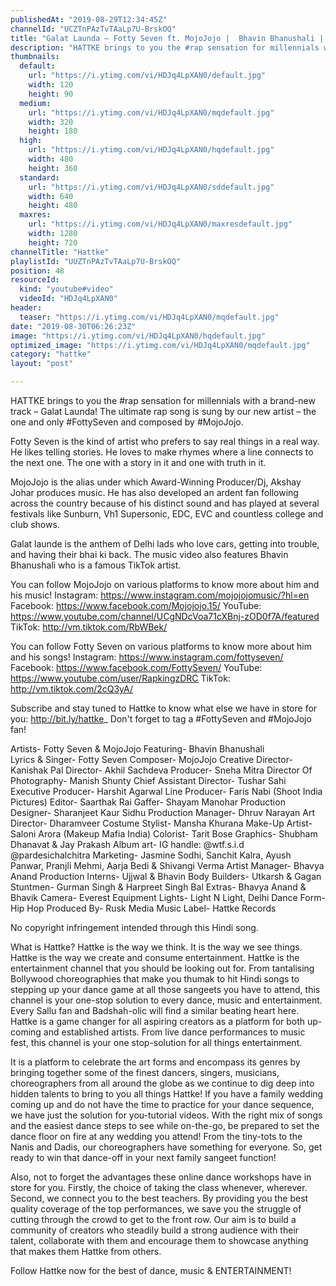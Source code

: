 ```yaml
---
publishedAt: "2019-08-29T12:34:45Z"
channelId: "UCZTnPAzTvTAaLp7U-BrskOQ"
title: "Galat Launda – Fotty Seven ft. MojoJojo |  Bhavin Bhanushali | Hindi Rap | hattke"
description: "HATTKE brings to you the #rap sensation for millennials with a brand-new track – Galat Launda! The ultimate rap song is sung by our new artist – the one and only #FottySeven and composed by #MojoJojo.\n\nFotty Seven is the kind of artist who prefers to say real things in a real way. He likes telling stories. He loves to make rhymes where a line connects to the next one. The one with a story in it and one with truth in it. \n\nMojoJojo is the alias under which Award-Winning Producer/Dj, Akshay Johar produces music. He has also developed an ardent fan following across the country because of his distinct sound and has played at several festivals like Sunburn, Vh1 Supersonic, EDC, EVC and countless college and club shows.\n\nGalat launde is the anthem of Delhi lads who love cars, getting into trouble, and having their bhai ki back. The music video also features Bhavin Bhanushali who is a famous TikTok artist. \n\nYou can follow MojoJojo on various platforms to know more about him and his music! \nInstagram: https://www.instagram.com/mojojojomusic/?hl=en\nFacebook: https://www.facebook.com/Mojojojo.15/ \nYouTube: https://www.youtube.com/channel/UCgNDcVoa71cXBnj-zOD0f7A/featured\nTikTok: http://vm.tiktok.com/RbWBek/\n\nYou can follow Fotty Seven on various platforms to know more about him and his songs! \nInstagram: https://www.instagram.com/fottyseven/\nFacebook: https://www.facebook.com/FottySeven/\nYouTube: https://www.youtube.com/user/RapkingzDRC\nTikTok: http://vm.tiktok.com/2cQ3yA/\n\nSubscribe and stay tuned to Hattke to know what else we have in store for you: http://bit.ly/hattke_\nDon't forget to tag a #FottySeven and #MojoJojo fan!\n\nArtists- Fotty Seven & MojoJojo\nFeaturing- Bhavin Bhanushali  \nLyrics & Singer- Fotty Seven\nComposer- MojoJojo\nCreative Director- Kanishak Pal\nDirector- Akhil Sachdeva\nProducer- Sneha Mitra\nDirector Of Photography- Manish Shunty\nChief Assistant Director- Tushar Sahi\nExecutive Producer- Harshit Agarwal\nLine Producer- Faris Nabi (Shoot India Pictures)\nEditor- Saarthak Rai\nGaffer- Shayam Manohar\nProduction Designer- Sharanjeet Kaur Sidhu\nProduction Manager- Dhruv Narayan\nArt Director- Dharamveer\nCostume Stylist- Mansha Khurana\nMake-Up Artist- Saloni Arora (Makeup Mafia India)\nColorist- Tarit Bose\nGraphics- Shubham Dhanavat & Jay Prakash\nAlbum art- IG handle: @wtf.s.i.d @pardesichalchitra\nMarketing- Jasmine Sodhi, Sanchit Kalra, Ayush Panwar, Pranjli Mehmi, Aarja Bedi & Shivangi Verma\nArtist Manager- Bhavya Anand\nProduction Interns- Ujjwal & Bhavin\nBody Builders- Utkarsh & Gagan\nStuntmen- Gurman Singh & Harpreet Singh Bal\nExtras- Bhavya Anand & Bhavik\nCamera- Everest Equipment\nLights- Light N Light, Delhi\nDance Form- Hip Hop\nProduced By- Rusk Media\nMusic Label- Hattke Records\n\nNo copyright infringement intended through this Hindi song.\n\nWhat is Hattke? Hattke is the way we think. It is the way we see things. Hattke is the way we create and consume entertainment. Hattke is the entertainment channel that you should be looking out for. From tantalising Bollywood choreographies that make you thumak to hit Hindi songs to stepping up your dance game at all those sangeets you have to attend, this channel is your one-stop solution to every dance, music and entertainment. Every Sallu fan and Badshah-olic will find a similar beating heart here. Hattke is a game changer for all aspiring creators as a platform for both up-coming and established artists. From live dance performances to music fest, this channel is your one stop-solution for all things entertainment. \n\nIt is a platform to celebrate the art forms and encompass its genres by bringing together some of the finest dancers, singers, musicians, choreographers from all around the globe as we continue to dig deep into hidden talents to bring to you all things Hattke! If you have a family wedding coming up and do not have the time to practice for your dance sequence, we have just the solution for you-tutorial videos. With the right mix of songs and the easiest dance steps to see while on-the-go, be prepared to set the dance floor on fire at any wedding you attend! From the tiny-tots to the Nanis and Dadis, our choreographers have something for everyone. So, get ready to win that dance-off in your next family sangeet function! \n\nAlso, not to forget the advantages these online dance workshops have in store for you. Firstly, the choice of taking the class whenever, wherever. Second, we connect you to the best teachers. By providing you the best quality coverage of the top performances, we save you the struggle of cutting through the crowd to get to the front row. Our aim is to build a community of creators who steadily build a strong audience with their talent, collaborate with them and encourage them to showcase anything that makes them Hattke from others. \n\nFollow Hattke now for the best of dance, music & ENTERTAINMENT!"
thumbnails:
  default:
    url: "https://i.ytimg.com/vi/HDJq4LpXAN0/default.jpg"
    width: 120
    height: 90
  medium:
    url: "https://i.ytimg.com/vi/HDJq4LpXAN0/mqdefault.jpg"
    width: 320
    height: 180
  high:
    url: "https://i.ytimg.com/vi/HDJq4LpXAN0/hqdefault.jpg"
    width: 480
    height: 360
  standard:
    url: "https://i.ytimg.com/vi/HDJq4LpXAN0/sddefault.jpg"
    width: 640
    height: 480
  maxres:
    url: "https://i.ytimg.com/vi/HDJq4LpXAN0/maxresdefault.jpg"
    width: 1280
    height: 720
channelTitle: "Hattke"
playlistId: "UUZTnPAzTvTAaLp7U-BrskOQ"
position: 48
resourceId:
  kind: "youtube#video"
  videoId: "HDJq4LpXAN0"
header:
  teaser: "https://i.ytimg.com/vi/HDJq4LpXAN0/mqdefault.jpg"
date: "2019-08-30T06:26:23Z"
image: "https://i.ytimg.com/vi/HDJq4LpXAN0/hqdefault.jpg"
optimized_image: "https://i.ytimg.com/vi/HDJq4LpXAN0/mqdefault.jpg"
category: "hattke"
layout: "post"

---
```

HATTKE brings to you the #rap sensation for millennials with a brand-new track – Galat Launda! The ultimate rap song is sung by our new artist – the one and only #FottySeven and composed by #MojoJojo.

Fotty Seven is the kind of artist who prefers to say real things in a real way. He likes telling stories. He loves to make rhymes where a line connects to the next one. The one with a story in it and one with truth in it. 

MojoJojo is the alias under which Award-Winning Producer/Dj, Akshay Johar produces music. He has also developed an ardent fan following across the country because of his distinct sound and has played at several festivals like Sunburn, Vh1 Supersonic, EDC, EVC and countless college and club shows.

Galat launde is the anthem of Delhi lads who love cars, getting into trouble, and having their bhai ki back. The music video also features Bhavin Bhanushali who is a famous TikTok artist. 

You can follow MojoJojo on various platforms to know more about him and his music! 
Instagram: https://www.instagram.com/mojojojomusic/?hl=en
Facebook: https://www.facebook.com/Mojojojo.15/ 
YouTube: https://www.youtube.com/channel/UCgNDcVoa71cXBnj-zOD0f7A/featured
TikTok: http://vm.tiktok.com/RbWBek/

You can follow Fotty Seven on various platforms to know more about him and his songs! 
Instagram: https://www.instagram.com/fottyseven/
Facebook: https://www.facebook.com/FottySeven/
YouTube: https://www.youtube.com/user/RapkingzDRC
TikTok: http://vm.tiktok.com/2cQ3yA/

Subscribe and stay tuned to Hattke to know what else we have in store for you: http://bit.ly/hattke_
Don't forget to tag a #FottySeven and #MojoJojo fan!

Artists- Fotty Seven & MojoJojo
Featuring- Bhavin Bhanushali  
Lyrics & Singer- Fotty Seven
Composer- MojoJojo
Creative Director- Kanishak Pal
Director- Akhil Sachdeva
Producer- Sneha Mitra
Director Of Photography- Manish Shunty
Chief Assistant Director- Tushar Sahi
Executive Producer- Harshit Agarwal
Line Producer- Faris Nabi (Shoot India Pictures)
Editor- Saarthak Rai
Gaffer- Shayam Manohar
Production Designer- Sharanjeet Kaur Sidhu
Production Manager- Dhruv Narayan
Art Director- Dharamveer
Costume Stylist- Mansha Khurana
Make-Up Artist- Saloni Arora (Makeup Mafia India)
Colorist- Tarit Bose
Graphics- Shubham Dhanavat & Jay Prakash
Album art- IG handle: @wtf.s.i.d @pardesichalchitra
Marketing- Jasmine Sodhi, Sanchit Kalra, Ayush Panwar, Pranjli Mehmi, Aarja Bedi & Shivangi Verma
Artist Manager- Bhavya Anand
Production Interns- Ujjwal & Bhavin
Body Builders- Utkarsh & Gagan
Stuntmen- Gurman Singh & Harpreet Singh Bal
Extras- Bhavya Anand & Bhavik
Camera- Everest Equipment
Lights- Light N Light, Delhi
Dance Form- Hip Hop
Produced By- Rusk Media
Music Label- Hattke Records

No copyright infringement intended through this Hindi song.

What is Hattke? Hattke is the way we think. It is the way we see things. Hattke is the way we create and consume entertainment. Hattke is the entertainment channel that you should be looking out for. From tantalising Bollywood choreographies that make you thumak to hit Hindi songs to stepping up your dance game at all those sangeets you have to attend, this channel is your one-stop solution to every dance, music and entertainment. Every Sallu fan and Badshah-olic will find a similar beating heart here. Hattke is a game changer for all aspiring creators as a platform for both up-coming and established artists. From live dance performances to music fest, this channel is your one stop-solution for all things entertainment. 

It is a platform to celebrate the art forms and encompass its genres by bringing together some of the finest dancers, singers, musicians, choreographers from all around the globe as we continue to dig deep into hidden talents to bring to you all things Hattke! If you have a family wedding coming up and do not have the time to practice for your dance sequence, we have just the solution for you-tutorial videos. With the right mix of songs and the easiest dance steps to see while on-the-go, be prepared to set the dance floor on fire at any wedding you attend! From the tiny-tots to the Nanis and Dadis, our choreographers have something for everyone. So, get ready to win that dance-off in your next family sangeet function! 

Also, not to forget the advantages these online dance workshops have in store for you. Firstly, the choice of taking the class whenever, wherever. Second, we connect you to the best teachers. By providing you the best quality coverage of the top performances, we save you the struggle of cutting through the crowd to get to the front row. Our aim is to build a community of creators who steadily build a strong audience with their talent, collaborate with them and encourage them to showcase anything that makes them Hattke from others. 

Follow Hattke now for the best of dance, music & ENTERTAINMENT!